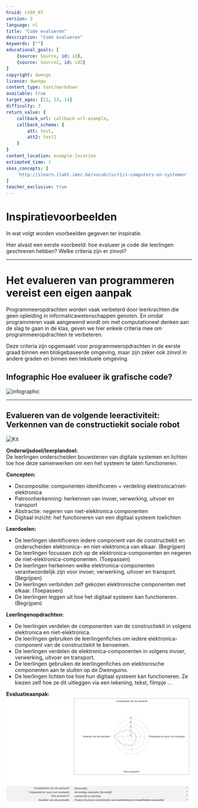 ```yaml
---
hruid: ct09_07
version: 3
language: nl
title: "Code evalueren"
description: "Code evalueren"
keywords: [""]
educational_goals: [
    {source: Source, id: id}, 
    {source: Source2, id: id2}
]
copyright: dwengo
licence: dwengo
content_type: text/markdown
available: true
target_ages: [12, 13, 14]
difficulty: 3
return_value: {
    callback_url: callback-url-example,
    callback_schema: {
        att: test,
        att2: test2
    }
}
content_location: example-location
estimated_time: 1
skos_concepts: [
    'http://ilearn.ilabt.imec.be/vocab/curr1/s-computers-en-systemen'
]
teacher_exclusive: true
---
```


# Inspiratievoorbeelden

In wat volgt worden voorbeelden gegeven ter inspiratie.

Hier alvast een eerste voorbeeld: hoe evalueer je code die leerlingen geschreven hebben? Welke criteria zijn er zinvol?

----------------------

# Het evalueren van programmeren vereist een eigen aanpak

Programmeeropdrachten worden vaak verbeterd door leerkrachten die geen opleiding in informaticawetenschappen genoten. En omdat programmeren vaak aangewend wordt om met computationeel denken aan de slag te gaan in de klas, geven we hier enkele criteria mee om programmeeropdrachten te verbeteren.

Deze criteria zijn opgemaakt voor programmeeropdrachten in de eerste graad binnen een blokgebaseerde omgeving, maar zijn zeker ook zinvol in andere graden en binnen een tekstuele omgeving.

## Infographic Hoe evalueer ik grafische code?

![infographic](https://github.com/dwengovzw/learning_content/assets/48352335/3d33c7d2-9ae6-4cd4-ba07-01532e64c5e7)

-------------------------
## Evalueren van de volgende leeractiviteit: Verkennen van de constructiekit sociale robot

![Kit](https://github.com/dwengovzw/learning_content/assets/48352335/3d5353ce-ff58-4eb5-a3b3-f859f917731a)

**Onderwijsdoel/leerplandoel:**<br>
De leerlingen onderscheiden bouwstenen van digitale systemen en lichten toe hoe deze samenwerken om een het systeem te laten functioneren.

**Concepten:**<br>
* Decompositie: componenten identificeren + verdeling elektronica/niet-elektronica
* Patroonherkenning: herkennen van invoer, verwerking, uitvoer en transport
* Abstractie: negeren van niet-elektronica componenten
* Digitaal inzicht: het functioneren van een digitaal systeem toelichten

**Leerdoelen:**<br>
* De leerlingen identificeren iedere component van de constructiekit en onderscheiden elektronica- en niet-elektronica van elkaar. (Begrijpen)
* De leerlingen focussen zich op de elektronica-componenten en negeren de niet-elektronica-componenten. (Toepassen)
* De leerlingen herkennen welke elektronica-componenten verantwoordelijk zijn voor invoer, verwerking, uitvoer en transport. (Begrijpen)
* De leerlingen verbinden zelf gekozen elektronische componenten met elkaar. (Toepassen)
* De leerlingen leggen uit hoe het digitaal systeem kan functioneren. (Begrijpen)

**Leerlingenopdrachten:**<br>
* De leerlingen verdelen de componenten van de constructiekit in volgens elektronica en niet-elektronica.
* De leerlingen gebruiken de leerlingenfiches om iedere elektronica-component van de constructiekit te benoemen.
* De leerlingen verdelen de elektronica-componenten in volgens invoer, verwerking, uitvoer en transport.
* De leerlingen gebruiken de leerlingenfiches om elektronische componenten aan te sluiten op de Dwenguino.
* De leerlingen lichten toe hoe hun digitaal systeem kan functioneren. Ze kiezen zelf hoe ze dit uitleggen via een tekening, tekst, filmpje ...

**Evaluatieaanpak:**<br>
![spin kit](embed/spinkit.png)



